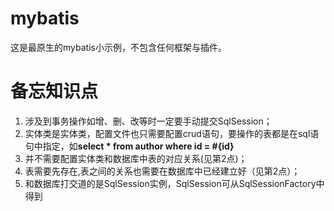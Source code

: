 # mybatis
这是最原生的mybatis小示例，不包含任何框架与插件。

# 备忘知识点
1. 涉及到事务操作如增、删、改等时一定要手动提交SqlSession；
2. 实体类是实体类，配置文件也只需要配置crud语句，要操作的表都是在sql语句中指定，如**select * from author where id = #{id}**
3. 并不需要配置实体类和数据库中表的对应关系(见第2点)；
4. 表需要先存在,表之间的关系也需要在数据库中已经建立好（见第2点）；
5. 和数据库打交道的是SqlSession实例，SqlSession可从SqlSessionFactory中得到
